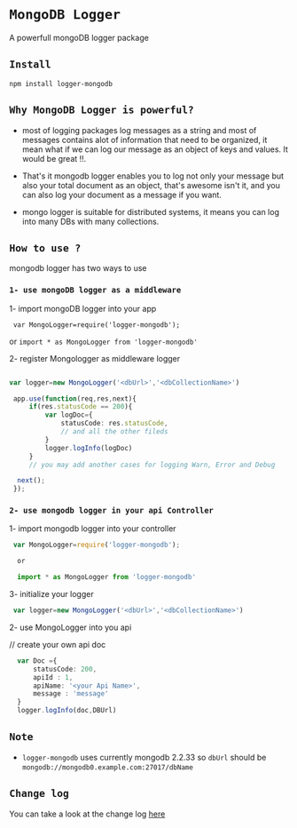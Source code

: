 # `MongoDB Logger`

A powerfull mongoDB logger package


## `Install`

```
npm install logger-mongodb
```

## `Why MongoDB Logger is powerful?`
 
 - most of logging packages log messages as a string and most of messages contains alot of information that need to be organized,
 it mean what if we can log our message as an object of keys and values.
 It would be great !!.

 - That's it mongodb logger enables you to log not only your message but also your total document as an object, that's awesome isn't it, and you can also log your document as a message if you want.

 - mongo logger is suitable for distributed systems, it means you can log into many DBs with many collections.

 ## `How to use ?`

 mongodb logger has two ways to use

 ### `1- use mongoDB logger as a middleware`

1- import mongoDB logger into your app

``` var MongoLogger=require('logger-mongodb');``` 

 or ``` import * as MongoLogger from 'logger-mongodb' ```

 2- register Mongologger as middleware logger

```typescript

var logger=new MongoLogger('<dbUrl>','<dbCollectionName>')

 app.use(function(req,res,next){
     if(res.statusCode == 200){
         var logDoc={
             statusCode: res.statusCode,
             // and all the other fileds
         }
         logger.logInfo(logDoc)
     }
     // you may add another cases for logging Warn, Error and Debug

  next();
 });
 ```

 ### `2- use mongodb logger in your api Controller`

 1- import mongodb logger into your controller

```typescript
 var MongoLogger=require('logger-mongodb');

  or 

  import * as MongoLogger from 'logger-mongodb'
```

 3- initialize your logger

 ```typescript
  var logger=new MongoLogger('<dbUrl>','<dbCollectionName>')
  ```

 2- use MongoLogger into you api
  
 // create your own api doc
 ```typescript
   var Doc ={
       statusCode: 200,
       apiId : 1,
       apiName: '<your Api Name>',
       message : 'message'
   }
   logger.logInfo(doc,DBUrl)
   ```

## `Note`

 - `logger-mongodb` uses currently mongodb 2.2.33 so `dbUrl` should be `mongodb://mongodb0.example.com:27017/dbName`


 ## `Change log`
You can take a look at the change log [here](https://github.com/hossamt93/logger-mongodb/blob/master/CHANGELOG.md)

